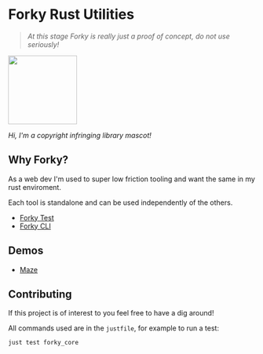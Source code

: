 # Forky Rust Utilities

> *At this stage Forky is really just a proof of concept, do not use seriously!*

<img style="height:10em;" src="https://lumiere-a.akamaihd.net/v1/images/open-uri20150422-20810-1p4gxx9_6ea17642.jpeg">

*Hi, I'm a copyright infringing library mascot!*

## Why Forky?


As a web dev I'm used to super low friction tooling and want the same in my rust enviroment.

Each tool is standalone and can be used independently of the others.
- [Forky Test](./crates/forky_test/README.md)
- [Forky CLI](./crates/forky_cli/README.md)

## Demos

- [Maze](https://mrchantey.github.io/forky/wasm/)


## Contributing

If this project is of interest to you feel free to have a dig around! 

All commands used are in the `justfile`, for example to run a test:
```sh
just test forky_core
```

